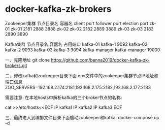# docker-kafka-zk-brokers


Zookeeper集群
节点目录名	容器名	client port	follower port	election port
zk-01	zk-01	2181	2888	3888
zk-02	zk-02	2182	2889	3889
zk-03	zk-03	2183	2890	3890


Kafka集群
节点目录名	容器名	占用端口
kafka-01	kafka-1	9092
kafka-02	kafka-2	9093
kafka-03	kafka-3	9094
kafka-manager	kafka-manager	19000

一、克隆地址
  git clone https://github.com/banna2019/docker-kafka-zk-brokers.git

二、修改kafka和zookeeper目录下面.env文件中的zookeeper集群节点IP地址和端口信息
	ZOO_SERVERS=192.168.2.174:2181,192.168.2.175:2182,192.168.2.177:2183
	
需要注意:
	在本地hosts中解析kafka的三个broker节点的名称:

cat >>/etc/hosts<<EOF
IP 	kafka1
IP 	kafka2
IP 	kafka3
EOF


三、最终进入到编排文件目录下面启动zookeeper和kafka:
	docker-compose up -d 
